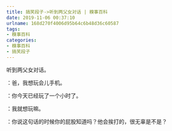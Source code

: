 ```yaml
---
title: 搞笑段子->听到两父女对话 | 糗事百科
date: 2019-11-06 00:37:10
urlname: 168d270f4006d95b64c6b48d36c60587
tags: 
- 糗事百科
categories:
- 糗事百科
- 搞笑段子
---
```

听到两父女对话。

：爸，我想玩会儿手机。

：你今天已经玩了一个小时了。

：我就想玩嘛。

：你说这句话的时候你的屁股知道吗？他会挨打的，很无辜是不是？



